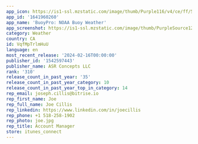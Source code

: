 ```yaml
---
app_icon: https://is1-ssl.mzstatic.com/image/thumb/Purple116/v4/ce/ff/52/ceff521e-53da-6479-6908-a505c1f810c2/AppIcon-0-0-1x_U007emarketing-0-10-0-sRGB-85-220.png/1024x1024bb.png
app_id: '1641960260'
app_name: 'BuoyPro: NOAA Buoy Weather'
app_screenshot: https://is1-ssl.mzstatic.com/image/thumb/PurpleSource126/v4/2b/f0/59/2bf05985-cb0a-e9aa-f7a6-97f842eb0cb6/470635c5-4d3e-449e-a062-a8d89d5247cc_Apple_iPhone_8_Plus_5_5-inch_1242x2208_Screenshot1.png/1242x2208bb.png
category: Weather
country: CA
id: VqfMpTrlmHuU
language: en
most_recent_release: '2024-02-16T00:00:00'
publisher_id: '1542597443'
publisher_name: ASR Concepts LLC
rank: '310'
release_count_in_past_year: '35'
release_count_in_past_year_category: 10
release_count_in_past_year_top_in_category: 14
rep_email: joseph.cillis@bitrise.io
rep_first_name: Joe
rep_full_name: Joe Cillis
rep_linkedin: https://www.linkedin.com/in/joecillis
rep_phone: +1 518-258-1902
rep_photo: joe.jpg
rep_title: Account Manager
store: itunes_connect
---
```

